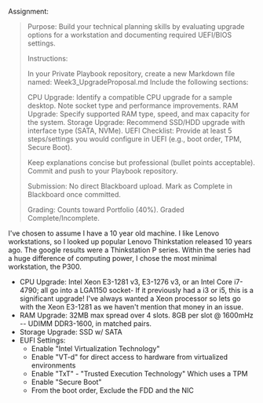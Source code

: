 Assignment:

> Purpose: Build your technical planning skills by evaluating upgrade options for a workstation and documenting required UEFI/BIOS settings.
>
> Instructions:
>
>    In your Private Playbook repository, create a new Markdown file named:
>    Week3_UpgradeProposal.md
>    Include the following sections:
>
>    CPU Upgrade: Identify a compatible CPU upgrade for a sample desktop. Note socket type and performance improvements.
>    RAM Upgrade: Specify supported RAM type, speed, and max capacity for the system.
>    Storage Upgrade: Recommend SSD/HDD upgrade with interface type (SATA, NVMe).
>    UEFI Checklist: Provide at least 5 steps/settings you would configure in UEFI (e.g., boot order, TPM, Secure Boot).
>
>    Keep explanations concise but professional (bullet points acceptable).
>    Commit and push to your Playbook repository.
>
> Submission: No direct Blackboard upload. Mark as Complete in Blackboard once committed.
>
> Grading: Counts toward Portfolio (40%). Graded Complete/Incomplete.
   
   
I've chosen to assume I have a 10 year old machine.  I like Lenovo workstations, so I looked up popular Lenovo Thinkstation released 10 years ago.  The google results were a Thinkstation P series.  Within the series had a huge difference of computing power, I chose the most minimal workstation, the P300.

* CPU Upgrade: Intel Xeon E3-1281 v3, E3-1276 v3, or an Intel Core i7-4790; all go into a LGA1150 socket- If it previously had a i3 or i5, this is a significant upgrade!  I've always wanted a Xeon processor so lets go with the Xeon E3-1281 as we haven't mention that money in an issue.
* RAM Upgrade: 32MB max spread over 4 slots.  8GB per slot @ 1600mHz -- UDIMM DDR3-1600, in matched pairs.
* Storage Upgrade: SSD w/ SATA
* EUFI Settings:
    - Enable "Intel Virtualization Technology"
    - Enable "VT-d" for direct access to hardware from virtualized environments
    - Enable "TxT" - "Trusted Execution Technology" Which uses a TPM
    - Enable "Secure Boot"
    - From the boot order, Exclude the FDD and the NIC
